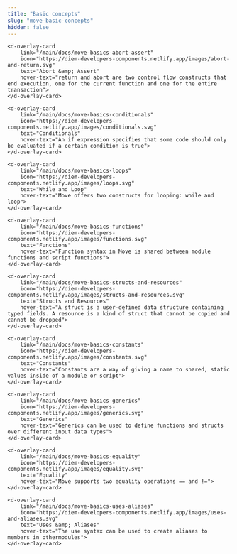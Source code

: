 ```yaml
---
title: "Basic concepts"
slug: "move-basic-concepts"
hidden: false
---
```

<d-grid cols="2">
    <d-overlay-card 
        link="/main/docs/move-basics-variables"
        icon="https://diem-developers-components.netlify.app/images/local-variables-and-scopes.svg"
        text="Local Variables and Scopes" 
        hover-text="Local variables in Move are lexically (statically) scoped">
    </d-overlay-card>

    <d-overlay-card 
        link="/main/docs/move-basics-abort-assert"
        icon="https://diem-developers-components.netlify.app/images/abort-and-return.svg" 
        text="Abort &amp; Assert"
        hover-text="return and abort are two control flow constructs that end execution, one for the current function and one for the entire transaction">
    </d-overlay-card>

    <d-overlay-card 
        link="/main/docs/move-basics-conditionals"
        icon="https://diem-developers-components.netlify.app/images/conditionals.svg" 
        text="Conditionals" 
        hover-text="An if expression specifies that some code should only be evaluated if a certain condition is true">
    </d-overlay-card>

    <d-overlay-card 
        link="/main/docs/move-basics-loops"
        icon="https://diem-developers-components.netlify.app/images/loops.svg" 
        text="While and Loop"
        hover-text="Move offers two constructs for looping: while and loop">
    </d-overlay-card>

    <d-overlay-card 
        link="/main/docs/move-basics-functions"
        icon="https://diem-developers-components.netlify.app/images/functions.svg" 
        text="Functions" 
        hover-text="Function syntax in Move is shared between module functions and script functions">
    </d-overlay-card>

    <d-overlay-card 
        link="/main/docs/move-basics-structs-and-resources"
        icon="https://diem-developers-components.netlify.app/images/structs-and-resources.svg"
        text="Structs and Resources" 
        hover-text="A struct is a user-defined data structure containing typed fields. A resource is a kind of struct that cannot be copied and cannot be dropped">
    </d-overlay-card>

    <d-overlay-card 
        link="/main/docs/move-basics-constants"
        icon="https://diem-developers-components.netlify.app/images/constants.svg" 
        text="Constants" 
        hover-text="Constants are a way of giving a name to shared, static values inside of a module or script">
    </d-overlay-card>

    <d-overlay-card 
        link="/main/docs/move-basics-generics"
        icon="https://diem-developers-components.netlify.app/images/generics.svg" 
        text="Generics" 
        hover-text="Generics can be used to define functions and structs over different input data types">
    </d-overlay-card>

    <d-overlay-card 
        link="/main/docs/move-basics-equality"
        icon="https://diem-developers-components.netlify.app/images/equality.svg" 
        text="Equality"
        hover-text="Move supports two equality operations == and !=">
    </d-overlay-card>

    <d-overlay-card 
        link="/main/docs/move-basics-uses-aliases"
        icon="https://diem-developers-components.netlify.app/images/uses-and-aliases.svg" 
        text="Uses &amp; Aliases"
        hover-text="The use syntax can be used to create aliases to members in othermodules">
    </d-overlay-card>
</d-grid>
